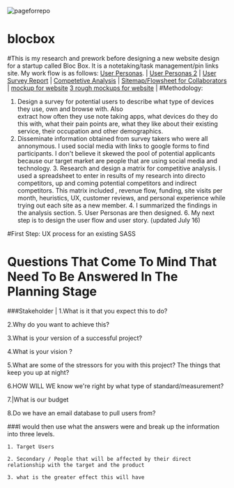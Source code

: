 ![pageforrepo](http://codepen.io/erikasf/full/rVrMVG)
# blocbox
#This is my research and prework before designing a new website design for a startup called Bloc Box. It is a notetaking/task management/pin links site. My work flow is as follows:
[User Personas](https://github.com/erikasf/blocbox/blob/gh-pages/userPersona2.pdf).  |
[User Personas 2](https://github.com/erikasf/blocbox/blob/gh-pages/personasBloc.pdf)  |
[User Survey Report](https://github.com/erikasf/blocbox/blob/gh-pages/erikaSurveyReport.pdf)  |
[Competetive Analysis](https://github.com/erikasf/blocbox/blob/gh-pages/BlocBoxComp.pdf)  |
[Sitemap/Flowsheet for Collaborators](https://github.com/erikasf/blocbox/blob/gh-pages/blocboxCollabFlow.jpg) |
[mockup for website](https://github.com/erikasf/blocbox/blob/gh-pages/blocbox4.pdf)
[3 rough mockups for website](https://github.com/erikasf/blocbox/blob/gh-pages/blocbox3.pdf) |
#Methodology:
  1. Design a survey for potential users to describe what type of devices they use, own and browse with.  Also  
     extract how often they use note taking apps, what devices do they do this with, what their pain points are, what     they like about their existing service, their occupation and other demographics.
  2. Disseminate information obtained from survey takers who were all annonymous. I used social media with links to       google forms to find participants. I don't believe it skewed the pool of potential applicants because our target      market are people that are using social media and technology.
    3. Research and design a matrix for competitive analysis. I used a spreadsheet to enter in results of my               research into directo competitors, up and coming potential competitors and indirect competitors. This matrix         included , revenue flow, funding, site visits per month, heuristics, UX, customer reviews, and personal               experience while trying out each site as a new member.
    4. I summarized the findings in the analysis section.
    5. User Personas are then designed.
    6. My next step is to design the user flow and user story.
  (updated July 16)


#First Step:
UX process for an existing SASS
# Questions That Come To Mind That Need To Be Answered In The Planning Stage

  ###Stakeholder 
  |
  1.What is it that you expect this to do?  
  
  2.Why do you want to achieve this?  
  
  3.What is your version of a successful project?  
  
  4.What is your vision ?   
  
  5.What are some of the stressors for you with this project? The things that keep you up at night?   
  
  6.HOW WILL WE know we're right by what type of standard/measurement?  
  
  7.|What is our budget  
  
  8.Do we have an email database to pull users from?  
  
  

  ###I would then use what the answers were and break up the information into three levels.   
  
    1. Target Users  
    
    2. Secondary / People that will be affected by their direct relationship with the target and the product  
    
    3. what is the greater effect this will have 
    
    
